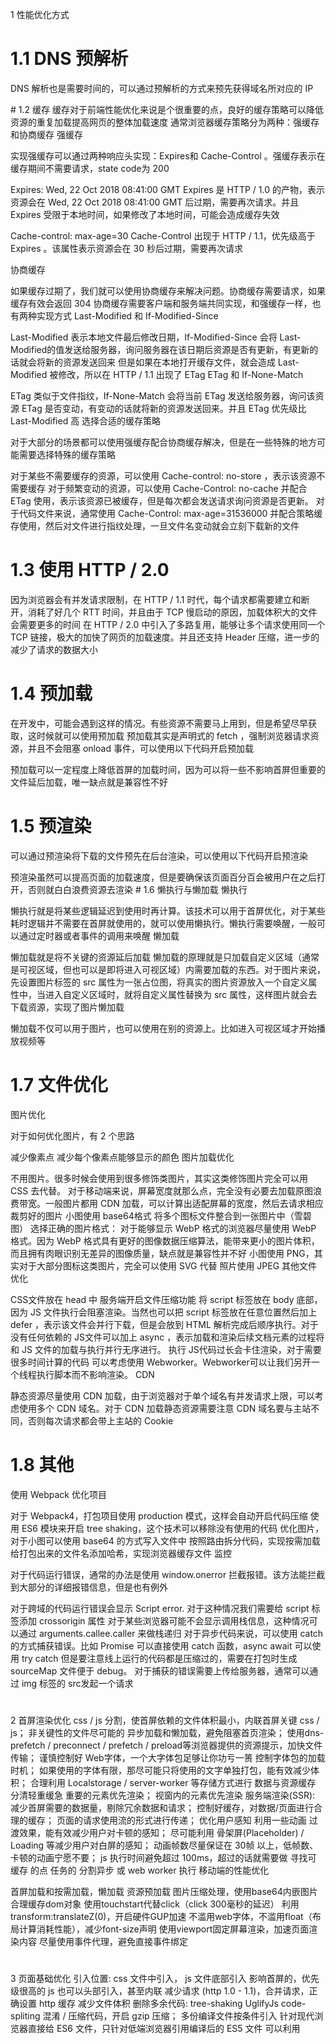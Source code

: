 1 性能优化方式
# 1.1 DNS 预解析
DNS 解析也是需要时间的，可以通过预解析的方式来预先获得域名所对应的 IP
<link rel="dns-prefetch" href="//blog.poetries.top">
# 1.2 缓存
缓存对于前端性能优化来说是个很重要的点，良好的缓存策略可以降低资源的重复加载提高网页的整体加载速度
通常浏览器缓存策略分为两种：强缓存和协商缓存
强缓存

实现强缓存可以通过两种响应头实现：Expires和 Cache-Control 。强缓存表示在缓存期间不需要请求，state code为 200

Expires: Wed, 22 Oct 2018 08:41:00 GMT
Expires 是 HTTP / 1.0 的产物，表示资源会在 Wed, 22 Oct 2018 08:41:00 GMT 后过期，需要再次请求。并且 Expires 受限于本地时间，如果修改了本地时间，可能会造成缓存失效

Cache-control: max-age=30
Cache-Control 出现于 HTTP / 1.1，优先级高于 Expires 。该属性表示资源会在 30 秒后过期，需要再次请求

协商缓存

如果缓存过期了，我们就可以使用协商缓存来解决问题。协商缓存需要请求，如果缓存有效会返回 304
协商缓存需要客户端和服务端共同实现，和强缓存一样，也有两种实现方式
Last-Modified 和 If-Modified-Since

Last-Modified 表示本地文件最后修改日期，If-Modified-Since 会将 Last-Modified的值发送给服务器，询问服务器在该日期后资源是否有更新，有更新的话就会将新的资源发送回来
但是如果在本地打开缓存文件，就会造成 Last-Modified 被修改，所以在 HTTP / 1.1 出现了 ETag
ETag 和 If-None-Match

ETag 类似于文件指纹，If-None-Match 会将当前 ETag 发送给服务器，询问该资源 ETag 是否变动，有变动的话就将新的资源发送回来。并且 ETag 优先级比 Last-Modified 高
选择合适的缓存策略

对于大部分的场景都可以使用强缓存配合协商缓存解决，但是在一些特殊的地方可能需要选择特殊的缓存策略

对于某些不需要缓存的资源，可以使用 Cache-control: no-store ，表示该资源不需要缓存
对于频繁变动的资源，可以使用 Cache-Control: no-cache 并配合 ETag 使用，表示该资源已被缓存，但是每次都会发送请求询问资源是否更新。
对于代码文件来说，通常使用 Cache-Control: max-age=31536000 并配合策略缓存使用，然后对文件进行指纹处理，一旦文件名变动就会立刻下载新的文件
# 1.3 使用 HTTP / 2.0
因为浏览器会有并发请求限制，在 HTTP / 1.1 时代，每个请求都需要建立和断开，消耗了好几个 RTT 时间，并且由于 TCP 慢启动的原因，加载体积大的文件会需要更多的时间
在 HTTP / 2.0 中引入了多路复用，能够让多个请求使用同一个 TCP 链接，极大的加快了网页的加载速度。并且还支持 Header 压缩，进一步的减少了请求的数据大小
# 1.4 预加载
在开发中，可能会遇到这样的情况。有些资源不需要马上用到，但是希望尽早获取，这时候就可以使用预加载
预加载其实是声明式的 fetch ，强制浏览器请求资源，并且不会阻塞 onload 事件，可以使用以下代码开启预加载
<link rel="preload" href="http://example.com">
预加载可以一定程度上降低首屏的加载时间，因为可以将一些不影响首屏但重要的文件延后加载，唯一缺点就是兼容性不好

# 1.5 预渲染
可以通过预渲染将下载的文件预先在后台渲染，可以使用以下代码开启预渲染

<link rel="prerender" href="http://poetries.com">
预渲染虽然可以提高页面的加载速度，但是要确保该页面百分百会被用户在之后打开，否则就白白浪费资源去渲染
# 1.6 懒执行与懒加载
懒执行

懒执行就是将某些逻辑延迟到使用时再计算。该技术可以用于首屏优化，对于某些耗时逻辑并不需要在首屏就使用的，就可以使用懒执行。懒执行需要唤醒，一般可以通过定时器或者事件的调用来唤醒
懒加载

懒加载就是将不关键的资源延后加载
懒加载的原理就是只加载自定义区域（通常是可视区域，但也可以是即将进入可视区域）内需要加载的东西。对于图片来说，先设置图片标签的 src 属性为一张占位图，将真实的图片资源放入一个自定义属性中，当进入自定义区域时，就将自定义属性替换为 src 属性，这样图片就会去下载资源，实现了图片懒加载

懒加载不仅可以用于图片，也可以使用在别的资源上。比如进入可视区域才开始播放视频等
# 1.7 文件优化
图片优化

对于如何优化图片，有 2 个思路

减少像素点
减少每个像素点能够显示的颜色
图片加载优化

不用图片。很多时候会使用到很多修饰类图片，其实这类修饰图片完全可以用 CSS 去代替。
对于移动端来说，屏幕宽度就那么点，完全没有必要去加载原图浪费带宽。一般图片都用 CDN 加载，可以计算出适配屏幕的宽度，然后去请求相应裁剪好的图片
小图使用 base64格式
将多个图标文件整合到一张图片中（雪碧图）
选择正确的图片格式：
对于能够显示 WebP 格式的浏览器尽量使用 WebP 格式。因为 WebP 格式具有更好的图像数据压缩算法，能带来更小的图片体积，而且拥有肉眼识别无差异的图像质量，缺点就是兼容性并不好
小图使用 PNG，其实对于大部分图标这类图片，完全可以使用 SVG 代替
照片使用 JPEG
其他文件优化

CSS文件放在 head 中
服务端开启文件压缩功能
将 script 标签放在 body 底部，因为 JS 文件执行会阻塞渲染。当然也可以把 script 标签放在任意位置然后加上 defer ，表示该文件会并行下载，但是会放到 HTML 解析完成后顺序执行。对于没有任何依赖的 JS文件可以加上 async ，表示加载和渲染后续文档元素的过程将和 JS 文件的加载与执行并行无序进行。 执行 JS代码过长会卡住渲染，对于需要很多时间计算的代码
可以考虑使用 Webworker。Webworker可以让我们另开一个线程执行脚本而不影响渲染。
CDN

静态资源尽量使用 CDN 加载，由于浏览器对于单个域名有并发请求上限，可以考虑使用多个 CDN 域名。对于 CDN 加载静态资源需要注意 CDN 域名要与主站不同，否则每次请求都会带上主站的 Cookie

# 1.8 其他
使用 Webpack 优化项目

对于 Webpack4，打包项目使用 production 模式，这样会自动开启代码压缩
使用 ES6 模块来开启 tree shaking，这个技术可以移除没有使用的代码
优化图片，对于小图可以使用 base64 的方式写入文件中
按照路由拆分代码，实现按需加载
给打包出来的文件名添加哈希，实现浏览器缓存文件
监控

对于代码运行错误，通常的办法是使用 window.onerror 拦截报错。该方法能拦截到大部分的详细报错信息，但是也有例外

对于跨域的代码运行错误会显示 Script error. 对于这种情况我们需要给 script 标签添加 crossorigin 属性
对于某些浏览器可能不会显示调用栈信息，这种情况可以通过 arguments.callee.caller 来做栈递归
对于异步代码来说，可以使用 catch 的方式捕获错误。比如 Promise 可以直接使用 catch 函数，async await 可以使用 try catch
但是要注意线上运行的代码都是压缩过的，需要在打包时生成 sourceMap 文件便于 debug。
对于捕获的错误需要上传给服务器，通常可以通过 img 标签的 src发起一个请求
# 
2 首屏渲染优化
css / js 分割，使首屏依赖的文件体积最小，内联首屏关键 css / js；
非关键性的文件尽可能的 异步加载和懒加载，避免阻塞首页渲染；
使用dns-prefetch / preconnect / prefetch / preload等浏览器提供的资源提示，加快文件传输；
谨慎控制好 Web字体，一个大字体包足够让你功亏一篑
控制字体包的加载时机；
如果使用的字体有限，那尽可能只将使用的文字单独打包，能有效减少体积； 合理利用 Localstorage / server-worker 等存储方式进行 数据与资源缓存
分清轻重缓急
重要的元素优先渲染；
视窗内的元素优先渲染
服务端渲染(SSR):
减少首屏需要的数据量，剔除冗余数据和请求；
控制好缓存，对数据/页面进行合理的缓存；
页面的请求使用流的形式进行传递；
优化用户感知
利用一些动画 过渡效果，能有效减少用户对卡顿的感知；
尽可能利用 骨架屏(Placeholder) / Loading 等减少用户对白屏的感知；
动画帧数尽量保证在 30帧 以上，低帧数、卡顿的动画宁愿不要；
js 执行时间避免超过 100ms，超过的话就需要做
寻找可 缓存 的点
任务的 分割异步 或 web worker 执行
移动端的性能优化

首屏加载和按需加载，懒加载
资源预加载
图片压缩处理，使用base64内嵌图片
合理缓存dom对象
使用touchstart代替click（click 300毫秒的延迟）
利用transform:translateZ(0)，开启硬件GUP加速
不滥用web字体，不滥用float（布局计算消耗性能），减少font-size声明
使用viewport固定屏幕渲染，加速页面渲染内容
尽量使用事件代理，避免直接事件绑定
# 
3 页面基础优化
引入位置: css 文件<head>中引入， js 文件<body>底部引入
影响首屏的，优先级很高的 js 也可以头部引入，甚至内联
减少请求 (http 1.0 - 1.1)，合并请求，正确设置 http 缓存
减少文件体积
删除多余代码:
tree-shaking
UglifyJs
code-spliting
混淆 / 压缩代码，开启 gzip 压缩；
多份编译文件按条件引入
针对现代浏览器直接给 ES6 文件，只针对低端浏览器引用编译后的 ES5 文件
可以利用<script type="module"> / <script type="module">进行条件引入用
动态 polyfill，只针对不支持的浏览器引入 polyfill；
图片优化:
根据业务场景，与UI探讨选择 合适质量，合适尺寸；
根据需求和平台，选择 合适格式，例如非透明时可用 jpg；非苹果端，使用 webp；
小图片合成 雪碧图，低于 5K 的图片可以转换成 base64 内嵌
合适场景下，使用 iconfont 或者 svg；
使用缓存
浏览器缓存: 通过设置请求的过期时间，合理运用浏览器缓存；
CDN缓存: 静态文件合理使用 CDN 缓存技术
HTML 放于自己的服务器上；
打包后的图片 / js / css 等资源上传到 CDN 上，文件带上 hash 值；
由于浏览器对单个域名请求的限制，可以将资源放在多个不同域的 CDN 上，可以绕开该限制；
服务器缓存: 将不变的数据、页面缓存到 内存 或 远程存储(redis等) 上
数据缓存: 通过各种存储将不常变的数据进行缓存，缩短数据的获取时间
# 
4 性能优化方向
前端性能优化分为两个方向，一是工程化方向，另一个是细节方向

# 4.1 工程化方向
客户端Gzip离线包，服务器资源Gzip压缩。
JS瘦身，Tree shaking，ES Module，动态Import，动态Polyfill
图片加载优化，Webp，考虑兼容性，可以提前加载一张图片，嗅探是否支持Webp
服务端渲染，客户端预渲染
CDN静态资源
Webpack Dll，通用优先打包抽离，利用浏览器缓存
骨架图
数据预取，包括接口数据，和加载详情页图片
Webpack本身提供的优化，Base64，资源压缩，Tree shaking，拆包chunk
减少重定向
# 4.2 细节方向
图片，图片占位，图片懒加载。 雪碧图
使用 prefetch / preload 预加载等新特性
Preload 来告诉浏览器预先请求当前页需要的资源，从而提高这些资源的请求优先级。比如，对于那些本来请求优先级较低的关键请求，我们可以通过设置 Preload 来提升这些请求的优先级
Prefetch 来告诉浏览器用户将来可能在其他页面（非本页面）可能使用到的资源，那么浏览器会在空闲时，就去预先加载这些资源放在 http 缓存内，最常见的 dns-prefetch。比如，当我们在浏览A页面，如果会通过A页面中的链接跳转到B页面，而B页面中我们有些资源希望尽早提前加载，那么我们就可以在A页面里添加这些资源 Prefetch ，那么当浏览器空闲时，就会去加载这些资源
所以，对于那些可能在当前页面使用到的资源可以利用 Preload，而对一些可能在将来的某些页面中被使用的资源可以利用 Prefetch。如果从加载优先级上看，Preload 会提升请求优先级；而Prefetch会把资源的优先级放在最低，当浏览器空闲时才去预加载
服务器合理设置缓存策略
async（加载完当前js立即执行）/ defer(所有资源加载完之后执行js)
减少Dom的操作，减少重排重绘
从客户端层面，首屏减少和客户端交互，合并接口请求
数据缓存
首页不加载不可视组件
防止渲染抖动，控制时序
减少组件层级
优先使用Flex布局
# 
5 长列表优化
# vue-virtual-scroll-list优化长列表
虚拟列表的实现原理：只渲染可视区的 dom 节点，其余不可见的数据卷起来，只会渲染可视区域的 dom 节点，提高渲染性能及流畅性，优点是支持海量数据的渲染；

github地址：https://github.com/tangbc/vue-virtual-scroll-list

# Object.freeze优化长列表
Object.freeze()方法可以冻结一个对象。一个被冻结的对象再也不能被修改；冻结了一个对象则不能向这个对象添加新的属性，不能删除已有属性，不能修改该对象已有属性的可枚举性、可配置性、可写性，以及不能修改已有属性的值。
对于data()或vuex中冻结的对象，vue不会做getter和setter的转换。因此对于一个不变的、大数据量的数组或Object数据来说，使用Object.freeze()可以有效地提升性能。
# 
6 卡顿问题解决
CSS动画效率比JS高，css可以用GPU加速，3d加速。如果非要用JS动画，可以用requestAnimationFrame
批量进行DOM操作，固定图片容器大小，避免屏幕抖动
减少重绘重排
节流和防抖
减少临时大对象产生，利用对象缓存，主要是减少内存碎片
异步操作，IntersectionObserver，PostMessage，RequestIdleCallback
# 
7 编码优化
编码优化，指的就是 在代码编写时的，通过一些 最佳实践，提升代码的执行性能。通常这并不会带来非常大的收益，但这属于 程序猿的自我修养，而且这也是面试中经常被问到的一个方面，考察自我管理与细节的处理。

数据读取:

通过作用域链 / 原型链 读取变量或方法时，需要更多的耗时，且越长越慢
对象嵌套越深，读取值也越慢；
最佳实践
尽量在局部作用域中进行 变量缓存；
避免嵌套过深的数据结构，数据扁平化 有利于数据的读取和维护
循环: 循环通常是编码性能的关键点；

代码的性能问题会再循环中被指数倍放大
最佳实践
尽可能 减少循环次数
减少遍历的数据量；
完成目的后马上结束循环
避免在循环中执行大量的运算，避免重复计算，相同的执行结果应该使用缓存；
js 中使用 倒序循环 会略微提升性能；
尽量避免使用 for-in 循环，因为它会枚举原型对象，耗时大于普通循环；
条件流程性能: Map / Object > switch > if-else

// 使用 if-else
if(type === 1) {

} else if (type === 2) {

} else if (type === 3) {

}

// 使用 switch
switch (type) {
	case 1:
		break;4
	case 2:
		break;
	case 3:
		break;
    default:
        break;
}

// 使用 Map
const map = new Map([
	[1, () => {}],
	[2, () => {}],
	[3, () => {}],
])
map.get(type)()

// 使用 Objext
const obj = {
	1: () => {},
	2: () => {},
	3: () => {},
}
obj[type]()
减少 cookie 体积: 能有效减少每次请求的体积和响应时间；

去除不必要的 cookie；
压缩 cookie 大小；
设置 domain 与 过期时间；
dom 优化:

减少访问 dom 的次数，如需多次，将 dom 缓存于变量中；
减少重绘与回流:
多次操作合并为一次；
减少对计算属性的访问
例如 offsetTop， getComputedStyle 等
因为浏览器需要获取最新准确的值，因此必须立即进行重排，这样会破坏了浏览器的队列整合，尽量将值进行缓存使用；
大量操作时，可将 dom 脱离文档流或者隐藏，待操作完成后再重新恢复；
使用DocumentFragment / cloneNode / replaceChild进行操作；
使用事件委托，避免大量的事件绑定；
css 优化:

层级扁平，避免过于多层级的选择器嵌套；
特定的选择器 好过一层一层查找: .xxx-child-text{} - 优于 .xxx .child .text{}
减少使用通配符与属性选择器；
减少不必要的多余属性；
使用 动画属性实现动画，动画时脱离文档流，开启硬件加速，优先使用 css 动画；
使用 <link> 替代原生 @import；
html 优化:

减少 dom 数量，避免不必要的节点或嵌套
避免<img src="" />空标签，能减少服务器压力，因为 src 为空时，浏览器仍然会发起请求
IE 向页面所在的目录发送请求；
Safari、Chrome、Firefox 向页面本身发送请求；
Opera 不执行任何操作。
图片提前 指定宽高 或者 脱离文档流，能有效减少因图片加载导致的页面回流；
语义化标签 有利于 SEO 与浏览器的解析时间；
减少使用 table 进行布局，避免使用<br />与<hr />
# 
8 如何根据chrome的timing优化
# 8.1 性能优化API
Performance。performance.now()与new Date()区别，它是高精度的，且是相对时间，相对于页面加载的那一刻。但是不一定适合单页面场景
window.addEventListener("load", ""); window.addEventListener("domContentLoaded", "");
Img的onload事件，监听首屏内的图片是否加载完成，判断首屏事件
RequestFrameAnmation 和 RequestIdleCallback
IntersectionObserver、MutationObserver，PostMessage
Web Worker，耗时任务放在里面执行
# 8.2 检测工具
Chrome Dev Tools
Page Speed
Jspref
# 8.3 前端指标
image-20210307184052955

window.onload = function(){
    setTimeout(function(){
        let t = performance.timing
        console.log('DNS查询耗时 ：' + (t.domainLookupEnd - t.domainLookupStart).toFixed(0))
        console.log('TCP链接耗时 ：' + (t.connectEnd - t.connectStart).toFixed(0))
        console.log('request请求耗时 ：' + (t.responseEnd - t.responseStart).toFixed(0))
        console.log('解析dom树耗时 ：' + (t.domComplete - t.domInteractive).toFixed(0))
        console.log('白屏时间 ：' + (t.responseStart - t.navigationStart).toFixed(0))
        console.log('domready时间 ：' + (t.domContentLoadedEventEnd - t.navigationStart).toFixed(0))
        console.log('onload时间 ：' + (t.loadEventEnd - t.navigationStart).toFixed(0))

        if(t = performance.memory){
            console.log('js内存使用占比 ：' + (t.usedJSHeapSize / t.totalJSHeapSize * 100).toFixed(2) + '%')
        }
    })
}
DNS预解析优化

dns解析是很耗时的，因此如果解析域名过多，会让首屏加载变得过慢，可以考虑dns-prefetch优化

DNS Prefetch 应该尽量的放在网页的前面，推荐放在 后面。具体使用方法如下：

<meta http-equiv="x-dns-prefetch-control" content="on">
<link rel="dns-prefetch" href="//www.zhix.net">
<link rel="dns-prefetch" href="//api.share.zhix.net">
<link rel="dns-prefetch" href="//bdimg.share.zhix.net">
request请求耗时

不请求，用cache（最好的方式就是尽量引用公共资源，同时设置缓存，不去重新请求资源，也可以运用PWA的离线缓存技术，可以帮助wep实现离线使用）
前端打包时压缩
服务器上的zip压缩
图片压缩（比如tiny），使用webp等高压缩比格式
把过大的包，拆分成多个较少的包，防止单个资源耗时过大
同一时间针对同一域名下的请求有一定数量限制，超过限制数目的请求会被阻塞。如果资源来自于多个域下，可以增大并行请求和下载速度
延迟、异步、预加载、懒加载
对于非首屏的资源，可以使用 defer 或 async 的方式引入
也可以按需加载，在逻辑中，只有执行到时才做请求
对于多屏页面，滚动时才动态载入图片
解析dom树耗时

# 
9 Vue性能优化
# 9.1 vue首屏加载优化有哪些方案么
Vue-Router路由懒加载（利用Webpack的代码切割）
使用CDN加速，将通用的库从vendor进行抽离
Nginx的gzip压缩
Vue异步组件
服务端渲染SSR
如果使用了一些UI库，采用按需加载
Webpack开启gzip压缩
Service Worker缓存文件处理
使用link标签的rel属性设置 prefetch（这段资源将会在未来某个导航或者功能要用到，但是本资源的下载顺序权重比较低，prefetch通常用于加速下一次导航）、preload（preload将会把资源得下载顺序权重提高，使得关键数据提前下载好，优化页面打开速度）
# 9.2 编码阶段
尽量减少data中的数据，data中的数据都会增加getter和setter，会收集对应的watcher；
如果需要使用v-for给每项元素绑定事件时使用事件代理；
SPA 页面采用keep-alive缓存组件；
在更多的情况下，使用v-if替代v-show；
key保证唯一；
使用路由懒加载、异步组件；
防抖、节流；
第三方模块按需导入；
长列表滚动到可视区域动态加载；
图片懒加载；
# 9.3 用户体验：
骨架屏；
PWA；
还可以使用缓存(客户端缓存、服务端缓存)优化、服务端开启gzip压缩等。
# 9.4 SEO优化
预渲染；
服务端渲染SSR；
# 9.5 打包优化
压缩代码；
Tree Shaking/Scope Hoisting；
scope hoisting 是 webpack3 的新功能，直译过来就是「作用域提升」。熟悉 JavaScript 都应该知道「函数提升」和「变量提升」，JavaScript 会把函数和变量声明提升到当前作用域的顶部。「作用域提升」也类似于此，webpack 会把引入的 js 文件“提升到”它的引入者顶部
使用cdn加载第三方模块；
多线程打包happypack；
splitChunks抽离公共文件；
sourceMap优化；
# 
10 vue1.X，vue2.X，vue3 框架分析性能
# 10.1 Vue1.x （特点：响应式）
没有vdom，完全的响应式，每个数据变化，都通过响应式通知机制来新建Watcher干活，项目规模变大后，过多的Watcher，会导致性能的瓶颈。

image-20210307183730134

# 10.2 Vue2.x （特点：组件级响应式，组件内部vdom diff）
引入vdom，控制了颗粒度，组件层面走watcher通知， 组件内部走vdom做diff，既不会有太多watcher，也不会让vdom的规模过大，diff超过16ms，真是优秀。

image-20210307183810844

# 10.3 Vue3 （特点：proxy做响应式：静态标记、按需更新）
先说结论，静态标记，upadte性能提升1.3~2倍，ssr提升2~3倍。

Vue3通过Proxy响应式+组件内部vdom+静态标记，把任务颗粒度控制的足够细致，所以也不太需要time-slice了。
